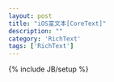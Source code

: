 ```yaml
---
layout: post
title: "iOS富文本[CoreText]"
description: ""
category: 'RichText'
tags: ['RichText']
---
```

{% include JB/setup %}

